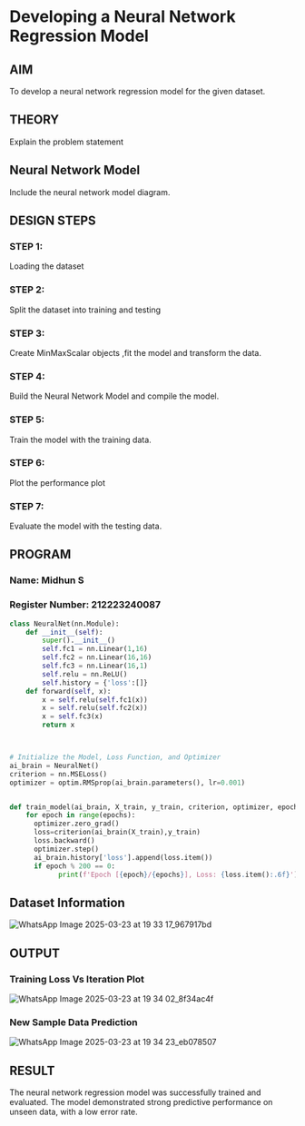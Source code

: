 # Developing a Neural Network Regression Model

## AIM

To develop a neural network regression model for the given dataset.

## THEORY

Explain the problem statement

## Neural Network Model

Include the neural network model diagram.

## DESIGN STEPS

### STEP 1:

Loading the dataset

### STEP 2:

Split the dataset into training and testing

### STEP 3:

Create MinMaxScalar objects ,fit the model and transform the data.

### STEP 4:

Build the Neural Network Model and compile the model.

### STEP 5:

Train the model with the training data.

### STEP 6:

Plot the performance plot

### STEP 7:

Evaluate the model with the testing data.

## PROGRAM
### Name: Midhun S
### Register Number: 212223240087
```python
class NeuralNet(nn.Module):
    def __init__(self):
        super().__init__()
        self.fc1 = nn.Linear(1,16)
        self.fc2 = nn.Linear(16,16)
        self.fc3 = nn.Linear(16,1)
        self.relu = nn.ReLU()
        self.history = {'loss':[]}
    def forward(self, x):
        x = self.relu(self.fc1(x))
        x = self.relu(self.fc2(x))
        x = self.fc3(x)
        return x



# Initialize the Model, Loss Function, and Optimizer
ai_brain = NeuralNet()
criterion = nn.MSELoss()
optimizer = optim.RMSprop(ai_brain.parameters(), lr=0.001)


def train_model(ai_brain, X_train, y_train, criterion, optimizer, epochs=2000):
    for epoch in range(epochs):
      optimizer.zero_grad()
      loss=criterion(ai_brain(X_train),y_train)
      loss.backward()
      optimizer.step()
      ai_brain.history['loss'].append(loss.item())
      if epoch % 200 == 0:
            print(f'Epoch [{epoch}/{epochs}], Loss: {loss.item():.6f}')

```
## Dataset Information

![WhatsApp Image 2025-03-23 at 19 33 17_967917bd](https://github.com/user-attachments/assets/e8cabcd9-c0c0-44d5-b639-605771bd36e0)


## OUTPUT

### Training Loss Vs Iteration Plot

![WhatsApp Image 2025-03-23 at 19 34 02_8f34ac4f](https://github.com/user-attachments/assets/a05b6ccd-c7d3-454d-a128-6ce95335a6a5)

### New Sample Data Prediction

![WhatsApp Image 2025-03-23 at 19 34 23_eb078507](https://github.com/user-attachments/assets/d0c78c5b-74d1-48c5-9e32-6f93a1f73bac)

## RESULT

The neural network regression model was successfully trained and evaluated. The model demonstrated strong predictive performance on unseen data, with a low error rate.
